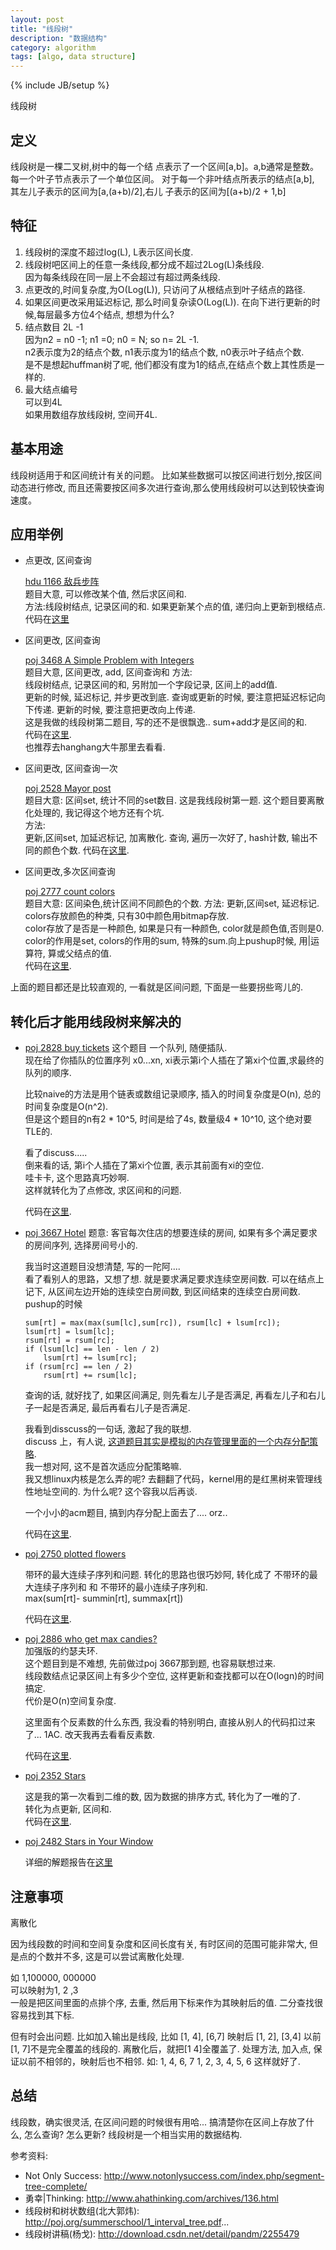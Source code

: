 ```yaml
---
layout: post
title: "线段树"
description: "数据结构"
category: algorithm
tags: [algo, data structure]
---
```

{% include JB/setup %}

线段树

定义
----
线段树是一棵二叉树,树中的每一个结 点表示了一个区间[a,b]。a,b通常是整数。
每一个叶子节点表示了一个单位区间。 对于每一个非叶结点所表示的结点[a,b],
其左儿子表示的区间为[a,(a+b)/2],右儿 子表示的区间为[(a+b)/2 + 1,b]

特征
----
1.  线段树的深度不超过log(L), L表示区间长度.
2.  线段树吧区间上的任意一条线段,都分成不超过2Log(L)条线段.   
    因为每条线段在同一层上不会超过有超过两条线段.
3.  点更改的,时间复杂度,为O(Log(L)), 只访问了从根结点到叶子结点的路径.
4.  如果区间更改采用延迟标记, 那么时间复杂读O(Log(L)).
    在向下进行更新的时候,每层最多方位4个结点, 想想为什么?
5.  结点数目  2L -1   
    因为n2 = n0 -1; n1 =0; n0 = N; so n= 2L -1.  
    n2表示度为2的结点个数, n1表示度为1的结点个数, n0表示叶子结点个数.  
    是不是想起huffman树了呢, 他们都没有度为1的结点,在结点个数上其性质是一样的.
6.  最大结点编号   
    可以到4L   
    如果用数组存放线段树, 空间开4L.

基本用途
-------
线段树适用于和区间统计有关的问题。
比如某些数据可以按区间进行划分,按区间动态进行修改,
而且还需要按区间多次进行查询,那么使用线段树可以达到较快查询速度。

应用举例
--------
-   点更改, 区间查询

    [hdu 1166 敌兵步阵][1]   
    题目大意, 可以修改某个值, 然后求区间和.   
    方法:线段树结点, 记录区间的和.  如果更新某个点的值, 递归向上更新到根结点.   
    代码在[这里][2]

-   区间更改, 区间查询

    [poj 3468 A Simple Problem with Integers][3]   
    题目大意, 区间更改, add, 区间查询和
    方法:   
    线段树结点, 记录区间的和, 另附加一个字段记录, 区间上的add值.   
    更新的时候, 延迟标记, 并步更改到底.
    查询或更新的时候, 要注意把延迟标记向下传递.
    更新的时候, 要注意把更改向上传递.    
    这是我做的线段树第二题目, 写的还不是很飘逸..
    sum+add才是区间的和.   
    代码在[这里][4].   
    也推荐去hanghang大牛那里去看看.

-   区间更改, 区间查询一次

    [poj 2528 Mayor post][5]    
    题目大意: 区间set, 统计不同的set数目.
    这是我线段树第一题.
    这个题目要离散化处理的, 我记得这个地方还有个坑.  
    方法:   
    更新,区间set, 加延迟标记, 加离散化.
    查询, 遍历一次好了, hash计数, 输出不同的颜色个数.
    代码在[这里][6].   

-   区间更改,多次区间查询

    [poj 2777 count colors][7]   
    题目大意: 区间染色,统计区间不同颜色的个数.
    方法:
    更新,区间set, 延迟标记.
    colors存放颜色的种类, 只有30中颜色用bitmap存放.   
    color存放了是否是一种颜色, 如果是只有一种颜色, color就是颜色值,否则是0.   
    color的作用是set, colors的作用的sum, 特殊的sum.向上pushup时候, 用|运算符, 算或父结点的值.   
    代码在[这里][8].   

上面的题目都还是比较直观的, 一看就是区间问题, 下面是一些要拐些弯儿的.

转化后才能用线段树来解决的
--------------------------
-   [poj 2828 buy tickets][9]
    这个题目
    一个队列, 随便插队.   
    现在给了你插队的位置序列 x0...xn, xi表示第i个人插在了第xi个位置,求最终的队列的顺序.   

    比较naive的方法是用个链表或数组记录顺序, 插入的时间复杂度是O(n), 总的时间复杂度是O(n^2).  
    但是这个题目的n有2 * 10^5, 时间是给了4s, 数量级4 * 10^10, 这个绝对要TLE的.   

    看了discuss.....   
    倒来看的话, 第i个人插在了第xi个位置, 表示其前面有xi的空位.   
    哇卡卡, 这个思路真巧妙啊.   
    这样就转化为了点修改, 求区间和的问题.

    代码在[这里][10].

-   [poj 3667 Hotel][11]
    题意: 客官每次住店的想要连续的房间, 如果有多个满足要求的房间序列, 选择房间号小的.

    我当时这道题目没想清楚, 写的一陀阿....   
    看了看别人的思路，又想了想.
    就是要求满足要求连续空房间数.
    可以在结点上记下, 从区间左边开始的连续空白房间数, 到区间结束的连续空白房间数.
    pushup的时候

        sum[rt] = max(max(sum[lc],sum[rc]), rsum[lc] + lsum[rc]);
        lsum[rt] = lsum[lc];
        rsum[rt] = rsum[rc];
        if (lsum[lc] == len - len / 2)
            lsum[rt] += lsum[rc];
        if (rsum[rc] == len / 2)
            rsum[rt] += rsum[lc];
    查询的话, 就好找了, 如果区间满足, 则先看左儿子是否满足, 再看左儿子和右儿子一起是否满足, 最后再看右儿子是否满足.

    我看到disscuss的一句话, 激起了我的联想.   
    discuss 上，有人说, [这道题目其实是模拟的内存管理里面的一个内存分配策略][12].   
    我一想对阿, 这不是首次适应分配策略嘛.   
    我又想linux内核是怎么弄的呢? 去翻翻了代码，kernel用的是红黑树来管理线性地址空间的.
    为什么呢? 这个容我以后再谈.

    一个小小的acm题目, 搞到内存分配上面去了.... orz..    

    代码在[这里][13].

-   [poj 2750 plotted flowers][14]

    带环的最大连续子序列和问题.
    转化的思路也很巧妙阿,
    转化成了 不带环的最大连续子序列和 和 不带环的最小连续子序列和.   
    max(sum[rt]- summin[rt], summax[rt])

    代码在[这里][15].

-   [poj 2886 who get max candies?][16]   
    加强版的约瑟夫环.  
    这个题目到是不难想, 先前做过poj 3667那到题, 也容易联想过来.  
    线段数结点记录区间上有多少个空位, 这样更新和查找都可以在O(logn)的时间搞定.  
    代价是O(n)空间复杂度.

    这里面有个反素数的什么东西, 我没看的特别明白, 直接从别人的代码扣过来了... 1AC.
    改天我再去看看反素数.    

    代码在[这里][17].

-   [poj 2352 Stars][18]

    这是我的第一次看到二维的数, 因为数据的排序方式, 转化为了一唯的了.  
    转化为点更新, 区间和.   
    代码在[这里][19].

-   [poj 2482 Stars in Your Window][20]

    详细的解题报告在[这里][21]

注意事项
--------
离散化

因为线段数的时间和空间复杂度和区间长度有关,  有时区间的范围可能非常大, 但是点的个数并不多, 这是可以尝试离散化处理.

如 1,100000, 000000   
可以映射为1, 2 ,3   
一般是把区间里面的点排个序, 去重, 然后用下标来作为其映射后的值.
二分查找很容易找到其下标.

但有时会出问题.
比如加入输出是线段, 
比如 [1, 4], [6,7] 映射后 [1, 2], [3,4]
以前[1, 7]不是完全覆盖的线段的.
离散化后，就把[1 4]全覆盖了.
处理方法,  加入点, 保证以前不相邻的，映射后也不相邻.
如:
    1,    4,     6, 7
    1, 2, 3,  4, 5, 6
这样就好了.


总结
--------
线段数，确实很灵活, 在区间问题的时候很有用哈...
搞清楚你在区间上存放了什么, 怎么查询? 怎么更新?
线段树是一个相当实用的数据结构.


参考资料:

*   Not Only Success: <http://www.notonlysuccess.com/index.php/segment-tree-complete/>   
*   勇幸|Thinking: <http://www.ahathinking.com/archives/136.html>   
*   线段树和树状数组(北大郭炜): <http://poj.org/summerschool/1_interval_tree.pdf>...
*   线段树讲稿(杨戈): <http://download.csdn.net/detail/pandm/2255479>   
<!--
线段树上记录的信息应该是关于当前区间的信息. 这个应该总结一下的.

什么时候可以进行区间查询?
当相邻的区间的信息,可以被合并成两个区间的并区间的信息时,就可以回答区间查询。
第一例中,两个相邻区间的最小值中的较小值,就是并区间的最小值。
第二例中,同等长度的数字串的f函数可以合并,但是不同长度就不可以。因此,虽然可以
构造出这棵线段树,却不能回答我们所期望回答的区间询问。
really?

什么时候标记需要向上更新?
确实..., 杨戈的线段树讲稿，我卡，真心不错阿...

思考一下这个问题:
某些时候,在一些题目中我们需要涉及到变化的“区间”:一开始数轴上有一些相连的线
段,你每次可以查询某个点位于哪个线段,以及合并两个相邻线段,或者把某个线段一分为
二。对于这样的问题,我们可以看成是线段的端点处都是1,别的地方都是0。则“查找点位
于哪个线段”转化为“查找某点左侧区间的最右不小于1的数”以及“查找某点右侧区间的最左
不小于1的数”;而线段合并和分离分别就是查找到某个位置,然后把1改成0,或0改成1。查
找某个位置是第几条线段,可以统计某位置左侧区间的数字和。
可见,通过模型的转化,有相当多的问题都可以用线段树来解决

有空去看线段树的其他实现方式
链式存储和数组存储的差异.

典型应用
1. 区间查询(sum, max, min)， 点修改
2. 区间查询，区间修改(set, add)

key point
用线段树解题,关键是要想清楚每个节点要存哪些信息(当然区间起终点,以及左右子节点指针是必须的),以及这些信息如何高效更新,维护,查询。
不要一更新就更新到叶子节点,那样更新效率最坏就可能变成O(n) 的了。

-->

[1]: http://acm.hdu.edu.cn/showproblem.php?pid=1166 "hdu 敌兵布阵 segement tree"
[2]: https://github.com/fly2best/oj/blob/master/hdu/segement_tree_1166.cc "代码"
[3]: http://poj.org/problem?id=3468
[4]: https://github.com/fly2best/oj/blob/master/poj/segment_tree/a_simple_problem_with_integers_3468.cc
[5]: http://poj.org/problem?id=2528  "mayor's post"
[6]: https://github.com/fly2best/oj/blob/master/poj/segment_tree/mayor_post_2528.cc "mayor's post solution"
[7]: http://poj.org/problem?id=2777  "count color"
[8]: https://github.com/fly2best/oj/blob/master/poj/segment_tree/count_color_poj_2777.cc
[9]: http://poj.org/problem?id=2828 "buy tickets"
[10]: https://github.com/fly2best/oj/blob/master/poj/segment_tree/buy_tickets_2828.cc
[11]: http://poj.org/problem?id=3667 "hotel"
[12]: http://poj.org/showmessage?message_id=104617  "这不是模拟一个内存分配额吗?"
[13]: https://github.com/fly2best/oj/blob/master/poj/segment_tree/hotel_3667.cc
[14]: http://poj.org/problem?id=2750  "potted flower"
[15]: https://github.com/fly2best/oj/blob/master/poj/segment_tree/potted_flower_2750.cc
[16]: http://poj.org/problem?id=2886 "who get max candies?"
[17]: https://github.com/fly2best/oj/blob/master/poj/segment_tree/who_get_max_candies_2886.cc
[18]: http://poj.org/problem?id=2352 "stars"
[19]: https://github.com/fly2best/oj/blob/master/poj/segment_tree/stars_2352.cc
[20]: http://poj.org/problem?id=2482 "stars in your windos"
[21]: /algorithm/2013/03/07/poj-2482-stars-in-your-window/
